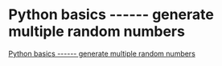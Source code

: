 # Python basics ------ generate multiple random numbers
[Python basics ------ generate multiple random numbers](https://aiwithcloud.com/2022/09/15/python_basics________generate_multiple_random_numbers/)